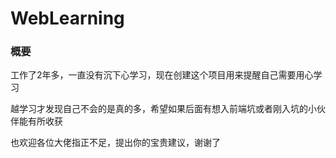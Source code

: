 # WebLearning

### 概要

工作了2年多，一直没有沉下心学习，现在创建这个项目用来提醒自己需要用心学习

越学习才发现自己不会的是真的多，希望如果后面有想入前端坑或者刚入坑的小伙伴能有所收获

也欢迎各位大佬指正不足，提出你的宝贵建议，谢谢了

